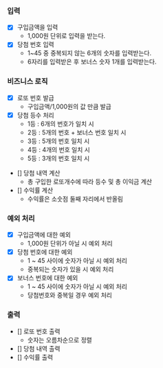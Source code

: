 ### 입력
  - [x] 구입금액을 입력
    - 1,000원 단위로 입력을 받는다.
  - [x] 당첨 번호 입력
    - 1~45 중 중복되지 않는 6개의 숫자를 입력받는다.
    - 6자리를 입력받은 후 보너스 숫자 1개를 입력받는다.

### 비즈니스 로직
  - [x] 로또 번호 발급
    - 구입금액/1,000원의 값 만큼 발급
  - [x] 당첨 등수 처리
    - 1등 : 6개의 번호가 일치 시 
    - 2등 : 5개의 번호 + 보너스 번호 일치 시 
    - 3등 : 5개의 번호 일치 시 
    - 4등 : 4개의 번호 일치 시 
    - 5등 : 3개의 번호 일치 시
  - [] 당첨 내역 계산
    - 총 구입한 로또개수에 따라 등수 및 총 이익금 계산
  - [] 수익률 계산
    - 수익률은 소숫점 둘째 자리에서 반올림
### 예외 처리
  - [x] 구입금액에 대한 예외
    - 1,000원 단위가 아닐 시 예외 처리
  - [x] 당첨 번호에 대한 예외
    - 1 ~ 45 사이에 숫자가 아닐 시 예외 처리
    - 중복되는 숫자가 있을 시 예외 처리
  - [x] 보너스 번호에 대한 예외
    - 1 ~ 45 사이에 숫자가 아닐 시 예외 처리
    - 당첨번호와 중복일 경우 예외 처리

### 출력
  - [] 로또 번호 출력
    - 숫자는 오름차순으로 정렬
  - [] 당첨 내역 출력
  - [] 수익률 출력
    